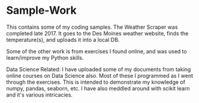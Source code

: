 # Sample-Work


This contains some of my coding samples. The Weather Scraper was completed late 2017. It goes to the Des Moines weather website, finds the temperature(s), and uploads it into a local DB.

Some of the other work is from exercises I found online, and was used to learn/improve my Python skills.

Data Science Related: 
I have uploaded some of my documents from taking online courses on Data Science also. Most of these I programmed as I went through the exercises. This is intended to demonstrate my knowledge of numpy, pandas, seaborn, etc. I have also meddled around with scikit learn and it's various intricacies.
